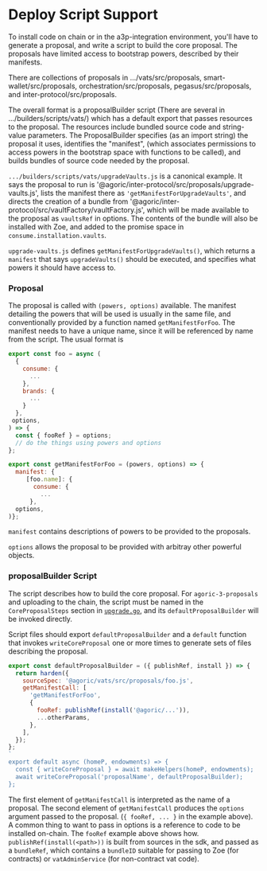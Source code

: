 # Deploy Script Support

To install code on chain or in the a3p-integration environment, you'll have to
generate a proposal, and write a script to build the core proposal. The
proposals have limited access to bootstrap powers, described by their manifests.

There are collections of proposals in .../vats/src/proposals,
smart-wallet/src/proposals, orchestration/src/proposals, pegasus/src/proposals,
and inter-protocol/src/proposals.

The overall format is a proposalBuilder script (There are several in
.../builders/scripts/vats/) which has a default export that passes resources to
the proposal. The resources include bundled source code and string-value
parameters. The ProposalBuilder specifies (as an import string) the proposal
it uses, identifies the "manifest", (which associates permissions to access
powers in the bootstrap space with functions to be called), and builds bundles
of source code needed by the proposal.

`.../builders/scripts/vats/upgradeVaults.js` is a canonical example. It says the
proposal to run is '@agoric/inter-protocol/src/proposals/upgrade-vaults.js',
lists the manifest there as `'getManifestForUpgradeVaults'`, and directs the
creation of a bundle from
'@agoric/inter-protocol/src/vaultFactory/vaultFactory.js', which will be made
available to the proposal as `vaultsRef` in options. The contents of the
bundle will also be installed with Zoe, and added to the promise space in
`consume.installation.vaults`.

`upgrade-vaults.js` defines `getManifestForUpgradeVaults()`, which returns a
`manifest` that says `upgradeVaults()` should be executed, and specifies what
powers it should have access to.

### Proposal

The proposal is called with `(powers, options)` available. The manifest
detailing the powers that will be used is usually in the same file, and
conventionally provided by a function named `getManifestForFoo`. The manifest
needs to have a unique name, since it will be referenced by name from the
script. The usual format is
```js
export const foo = async (
  {
    consume: {
      ...
    },
    brands: {
      ...
    }
  },
 options,
) => {
  const { fooRef } = options;
  // do the things using powers and options
};

export const getManifestForFoo = (powers, options) => {
  manifest: {
     [foo.name]: {
       consume: {
         ...
      },
  options,
)};
```

`manifest` contains descriptions of powers to be provided to the proposals.

`options` allows the proposal to be provided with arbitray other powerful
objects.

### proposalBuilder Script

The script describes how to build the core proposal. For
`agoric-3-proposals` and uploading to the chain, the script must be named in the
`CoreProposalSteps` section in [`upgrade.go`](../../golang/cosmos/app/upgrade.go),
and its `defaultProposalBuilder` will be invoked directly.

Script files should export `defaultProposalBuilder` and a `default` function
that invokes `writeCoreProposal` one or more times to generate sets of files
describing the proposal.

```js
export const defaultProposalBuilder = ({ publishRef, install }) => {
  return harden({
    sourceSpec: '@agoric/vats/src/proposals/foo.js',
    getManifestCall: [
      'getManifestForFoo',
      {
        fooRef: publishRef(install('@agoric/...')),
        ...otherParams,
      },
    ],
  });
};
`
export default async (homeP, endowments) => {
  const { writeCoreProposal } = await makeHelpers(homeP, endowments);
  await writeCoreProposal('proposalName', defaultProposalBuilder);
};
```

The first element of `getManifestCall` is interpreted as the name of a proposal.
The second element of `getManifestCall` produces the `options` argument passed
to the proposal. (`{ fooRef, ... }` in the example above). A common thing to
want to pass in options is a reference to code to be installed on-chain. The
`fooRef` example above shows how. `publishRef(install(<path>))` is built from
sources in the sdk, and passed as a `bundleRef`, which contains a `bundleID`
suitable for passing to Zoe (for contracts) or `vatAdminService` (for
non-contract vat code).

